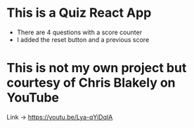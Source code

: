 # This is a Quiz React App

- There are 4 questions with a score counter
- I added the reset button and a previous score

# This is not my own project but courtesy of Chris Blakely on YouTube

Link -> https://youtu.be/Lya-qYiDqIA
